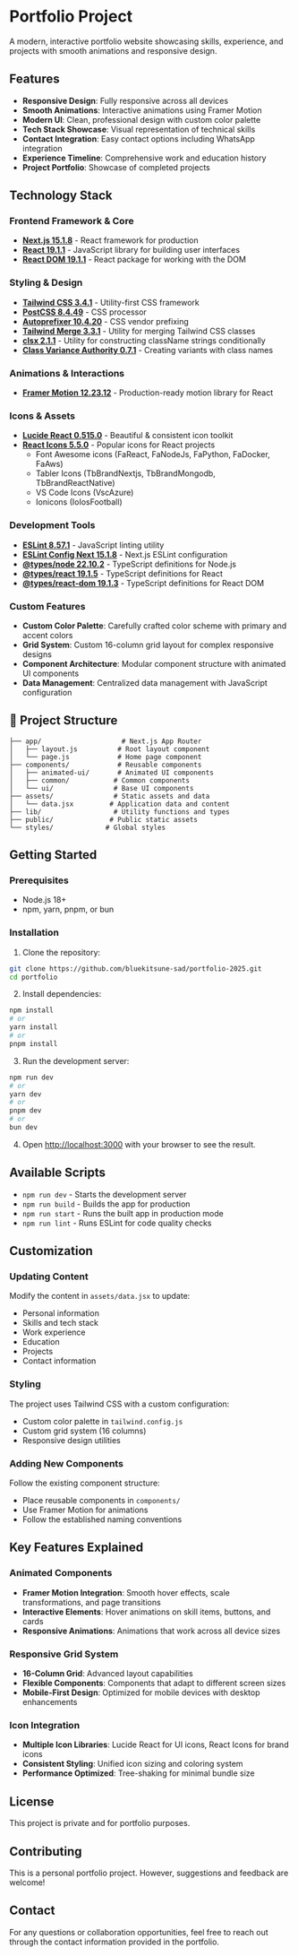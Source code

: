 # Portfolio Project

A modern, interactive portfolio website showcasing skills, experience, and projects with smooth animations and responsive design.

## Features

- **Responsive Design**: Fully responsive across all devices
- **Smooth Animations**: Interactive animations using Framer Motion
- **Modern UI**: Clean, professional design with custom color palette
- **Tech Stack Showcase**: Visual representation of technical skills
- **Contact Integration**: Easy contact options including WhatsApp integration
- **Experience Timeline**: Comprehensive work and education history
- **Project Portfolio**: Showcase of completed projects

## Technology Stack

### Frontend Framework & Core

- **[Next.js 15.1.8](https://nextjs.org)** - React framework for production
- **[React 19.1.1](https://reactjs.org)** - JavaScript library for building user interfaces
- **[React DOM 19.1.1](https://reactjs.org/docs/react-dom.html)** - React package for working with the DOM

### Styling & Design

- **[Tailwind CSS 3.4.1](https://tailwindcss.com)** - Utility-first CSS framework
- **[PostCSS 8.4.49](https://postcss.org)** - CSS processor
- **[Autoprefixer 10.4.20](https://autoprefixer.github.io)** - CSS vendor prefixing
- **[Tailwind Merge 3.3.1](https://github.com/dcastil/tailwind-merge)** - Utility for merging Tailwind CSS classes
- **[clsx 2.1.1](https://github.com/lukeed/clsx)** - Utility for constructing className strings conditionally
- **[Class Variance Authority 0.7.1](https://cva.style)** - Creating variants with class names

### Animations & Interactions

- **[Framer Motion 12.23.12](https://www.framer.com/motion/)** - Production-ready motion library for React

### Icons & Assets

- **[Lucide React 0.515.0](https://lucide.dev)** - Beautiful & consistent icon toolkit
- **[React Icons 5.5.0](https://react-icons.github.io/react-icons/)** - Popular icons for React projects
  - Font Awesome icons (FaReact, FaNodeJs, FaPython, FaDocker, FaAws)
  - Tabler Icons (TbBrandNextjs, TbBrandMongodb, TbBrandReactNative)
  - VS Code Icons (VscAzure)
  - Ionicons (IoIosFootball)

### Development Tools

- **[ESLint 8.57.1](https://eslint.org)** - JavaScript linting utility
- **[ESLint Config Next 15.1.8](https://nextjs.org/docs/app/building-your-application/configuring/eslint)** - Next.js ESLint configuration
- **[@types/node 22.10.2](https://www.npmjs.com/package/@types/node)** - TypeScript definitions for Node.js
- **[@types/react 19.1.5](https://www.npmjs.com/package/@types/react)** - TypeScript definitions for React
- **[@types/react-dom 19.1.3](https://www.npmjs.com/package/@types/react-dom)** - TypeScript definitions for React DOM

### Custom Features

- **Custom Color Palette**: Carefully crafted color scheme with primary and accent colors
- **Grid System**: Custom 16-column grid layout for complex responsive designs
- **Component Architecture**: Modular component structure with animated UI components
- **Data Management**: Centralized data management with JavaScript configuration

## 📁 Project Structure

```
├── app/                    # Next.js App Router
│   ├── layout.js          # Root layout component
│   └── page.js            # Home page component
├── components/            # Reusable components
│   ├── animated-ui/       # Animated UI components
│   ├── common/           # Common components
│   └── ui/               # Base UI components
├── assets/               # Static assets and data
│   └── data.jsx         # Application data and content
├── lib/                  # Utility functions and types
├── public/              # Public static assets
└── styles/             # Global styles
```

## Getting Started

### Prerequisites

- Node.js 18+
- npm, yarn, pnpm, or bun

### Installation

1. Clone the repository:

```bash
git clone https://github.com/bluekitsune-sad/portfolio-2025.git
cd portfolio
```

2. Install dependencies:

```bash
npm install
# or
yarn install
# or
pnpm install
```

3. Run the development server:

```bash
npm run dev
# or
yarn dev
# or
pnpm dev
# or
bun dev
```

4. Open [http://localhost:3000](http://localhost:3000) with your browser to see the result.

## Available Scripts

- `npm run dev` - Starts the development server
- `npm run build` - Builds the app for production
- `npm run start` - Runs the built app in production mode
- `npm run lint` - Runs ESLint for code quality checks

## Customization

### Updating Content

Modify the content in `assets/data.jsx` to update:

- Personal information
- Skills and tech stack
- Work experience
- Education
- Projects
- Contact information

### Styling

The project uses Tailwind CSS with a custom configuration:

- Custom color palette in `tailwind.config.js`
- Custom grid system (16 columns)
- Responsive design utilities

### Adding New Components

Follow the existing component structure:

- Place reusable components in `components/`
- Use Framer Motion for animations
- Follow the established naming conventions

## Key Features Explained

### Animated Components

- **Framer Motion Integration**: Smooth hover effects, scale transformations, and page transitions
- **Interactive Elements**: Hover animations on skill items, buttons, and cards
- **Responsive Animations**: Animations that work across all device sizes

### Responsive Grid System

- **16-Column Grid**: Advanced layout capabilities
- **Flexible Components**: Components that adapt to different screen sizes
- **Mobile-First Design**: Optimized for mobile devices with desktop enhancements

### Icon Integration

- **Multiple Icon Libraries**: Lucide React for UI icons, React Icons for brand icons
- **Consistent Styling**: Unified icon sizing and coloring system
- **Performance Optimized**: Tree-shaking for minimal bundle size

## License

This project is private and for portfolio purposes.

## Contributing

This is a personal portfolio project. However, suggestions and feedback are welcome!

## Contact

For any questions or collaboration opportunities, feel free to reach out through the contact information provided in the portfolio.
